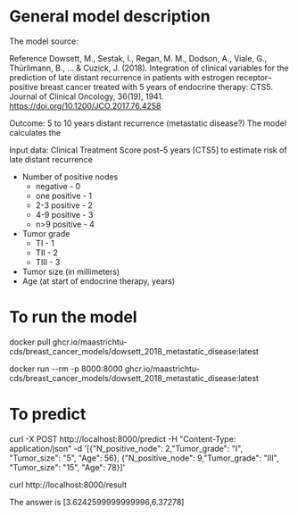 # General model description

The model source: 

Reference  Dowsett, M., Sestak, I., Regan, M. M., Dodson, A., Viale, G.,
Thürlimann, B., ... & Cuzick, J. (2018). Integration of clinical variables for
the prediction of late distant recurrence in patients with estrogen
receptor–positive breast cancer treated with 5 years of endocrine therapy:
CTS5. Journal of Clinical Oncology, 36(19), 1941.
https://doi.org/10.1200/JCO.2017.76.4258

Outcome: 5 to 10 years distant recurrence (metastatic disease?)
The model calculates the 

Input data: Clinical Treatment Score post–5 years [CTS5] to estimate risk of late distant recurrence

- Number of positive nodes
  - negative - 0
  - one positive - 1
  - 2-3 positive - 2
  - 4-9 positive - 3
  - n>9 positive - 4
- Tumor grade
  - TI - 1
  - TII - 2
  - TIII - 3
- Tumor size (in millimeters)
- Age (at start of endocrine therapy, years)

# To run the model

docker pull ghcr.io/maastrichtu-cds/breast_cancer_models/dowsett_2018_metastatic_disease:latest

docker run --rm -p 8000:8000 ghcr.io/maastrichtu-cds/breast_cancer_models/dowsett_2018_metastatic_disease:latest

# To predict 

curl -X POST http://localhost:8000/predict -H "Content-Type: application/json" -d '[{"N_positive_node": 2,"Tumor_grade": "I", "Tumor_size": "5", "Age": 56}, {"N_positive_node": 9,"Tumor_grade": "III", "Tumor_size": "15", "Age": 78}]'

curl http://localhost:8000/result

The answer is [3.6242599999999996,6.37278]
